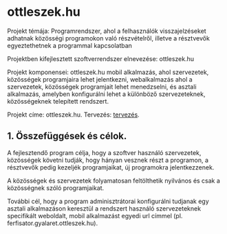 # ottleszek.hu
Projekt témája: Programrendszer, ahol a felhasználók visszajelzéseket adhatnak közösségi programokon való részvételről, illetve a résztvevők egyeztethetnek a programmal kapcsolatban

Projektben kifejlesztett szoftverrendszer elnevezése: ottleszek.hu

Projekt komponensei: ottleszek.hu mobil alkalmazás, ahol szervezetek, közösségek programjaira lehet jelentkezni, webalkalmazás ahol a szervezetek, közösségek programjait lehet menedzselni, és asztali alkalmazás, amelyben konfigurálni lehet a különböző szervezeteknek, közösségeknek telepített rendszert.

Projekt címe: ottleszek.hu.
Tervezés: [tervezés](https://docs.google.com/document/d/1gcjRp7dbRdMds0OcjO-c_sIwI4CkIbl1PithPjRy2JQ/edit?usp=sharing).

## 1. Összefüggések és célok.

A fejlesztendő program célja, hogy a szoftver használó szervezetek, közösségek követni tudják, hogy hányan vesznek részt a programon, a résztvevők pedig kezeljék programjaikat, új programokra jelentkezzenek. 

A közösségek és szervezetek folyamatosan feltölthetik nyilvános és csak a közösségnek szóló programjaikat.

További cél, hogy a program adminisztrátorai konfigurálni tudjanak egy asztali alkalmazáson keresztül a rendszert használó szervezeteknek specifikált weboldalt, mobil alkalmazást egyedi url címmel (pl. ferfisator.gyalaret.ottleszek.hu).
